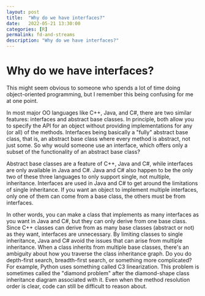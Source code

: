 ```yaml
---
layout: post
title:  "Why do we have interfaces?"
date:   2022-05-21 13:30:00
categories: [R]
permalink: fd-and-streams
description: "Why do we have interfaces?"
---
```


# Why do we have interfaces?

This might seem obvious to someone who spends a lot of time doing object-oriented programming, but I remember this being confusing for me at one point. 

In most major OO languages like C++, Java, and C#, there are two similar features: interfaces and abstract base classes. In principle, both allow you to specify the API for an object without providing implementations for any (or all) of the methods. Interfaces being basically a "fully" abstract base class, that is, an abstract base class where every method is abstract, not just some. So why would someone use an interface, which offers only a subset of the functionality of an abstract base class?

Abstract base classes are a feature of C++, Java and C#, while interfaces are only available in Java and C#. Java and C# also happen to be the only two of these three languages to only support single, not multiple, inheritance. Interfaces are used in Java and C# to get around the limitations of single inheritance. If you want an object to implement multiple interfaces, only one of them can come from a base class, the others must be from interfaces.

In other words, you can make a class that implements as many interfaces as you want in Java and C#, but they can only derive from one base class. Since C++ classes can derive from as many base classes (abstract or not) as they want, interfaces are unnecessary. By limiting classes to single inheritance, Java and C# avoid the issues that can arise from multiple inheritance. When a class inherits from multiple base classes, there's an ambiguity about how you traverse the class inheritance graph. Do you do depth-first search, breadth-first search, or something more complicated? For example, Python uses something called C3 linearization. This problem is sometimes called the "diamond problem" after the diamond-shape class inheritance diagram associated with it. Even when the method resolution order is clear, code can still be difficult to reason about.